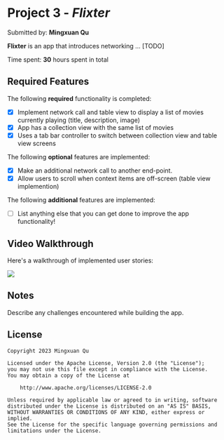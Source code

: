 # Project 3 - *Flixter*

Submitted by: **Mingxuan Qu**

**Flixter** is an app that introduces networking ... [TODO] 

Time spent: **30** hours spent in total

## Required Features

The following **required** functionality is completed:

- [x] Implement network call and table view to display a list of movies currently playing (title, description, image)
- [x] App has a collection view with the same list of movies
- [x] Uses a tab bar controller to switch between collection view and table view screens
 
The following **optional** features are implemented:

- [x] Make an additional network call to another end-point.	
- [x] Allow users to scroll when context items are off-screen (table view implemention)

The following **additional** features are implemented:

- [ ] List anything else that you can get done to improve the app functionality!

## Video Walkthrough

Here's a walkthrough of implemented user stories:

![](https://media.giphy.com/media/v1.Y2lkPTc5MGI3NjExNDQwMzVkZmNjYzYxYTJkNDM5NzJhNjliOWY3MGE3Y2FiNGRkMjhhYiZjdD1n/7skQcObhLfCV4JdoS9/giphy.gif)


## Notes

Describe any challenges encountered while building the app.

## License

    Copyright 2023 Mingxuan Qu

    Licensed under the Apache License, Version 2.0 (the "License");
    you may not use this file except in compliance with the License.
    You may obtain a copy of the License at

        http://www.apache.org/licenses/LICENSE-2.0

    Unless required by applicable law or agreed to in writing, software
    distributed under the License is distributed on an "AS IS" BASIS,
    WITHOUT WARRANTIES OR CONDITIONS OF ANY KIND, either express or implied.
    See the License for the specific language governing permissions and
    limitations under the License.
